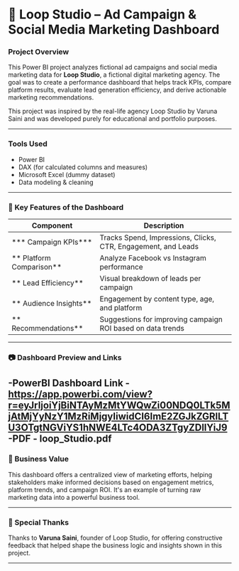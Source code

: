 # 🚀 Loop Studio – Ad Campaign & Social Media Marketing Dashboard

### Project Overview
This Power BI project analyzes fictional ad campaigns and social media marketing data for **Loop Studio**, a fictional digital marketing agency. The goal was to create a performance dashboard that helps track KPIs, compare platform results, evaluate lead generation efficiency, and derive actionable marketing recommendations.

This project was inspired by the real-life agency Loop Studio by Varuna Saini and was developed purely for educational and portfolio purposes.

---

### Tools Used
- Power BI
- DAX (for calculated columns and measures)
- Microsoft Excel (dummy dataset)
- Data modeling & cleaning

---

### 📌 Key Features of the Dashboard
| Component | Description |
|----------|-------------|
| *** Campaign KPIs*** | Tracks Spend, Impressions, Clicks, CTR, Engagement, and Leads |
| ** Platform Comparison** | Analyze Facebook vs Instagram performance |
| ** Lead Efficiency** | Visual breakdown of leads per campaign |
| ** Audience Insights** | Engagement by content type, age, and platform |
| ** Recommendations** | Suggestions for improving campaign ROI based on data trends |

---

### 📷 Dashboard Preview and Links
-PowerBI Dashboard Link - https://app.powerbi.com/view?r=eyJrIjoiYjBiNTAyMzMtYWQwZi00NDQ0LTk5MjAtMjYyNzY1MzRiMjgyIiwidCI6ImE2ZGJkZGRlLTU3OTgtNGViYS1hNWE4LTc4ODA3ZTgyZDllYiJ9
-PDF - loop_Studio.pdf
---
### 🧠 Business Value
This dashboard offers a centralized view of marketing efforts, helping stakeholders make informed decisions based on engagement metrics, platform trends, and campaign ROI. It's an example of turning raw marketing data into a powerful business tool.

---

### 🤝 Special Thanks
Thanks to **Varuna Saini**, founder of Loop Studio, for offering constructive feedback that helped shape the business logic and insights shown in this project.

---


